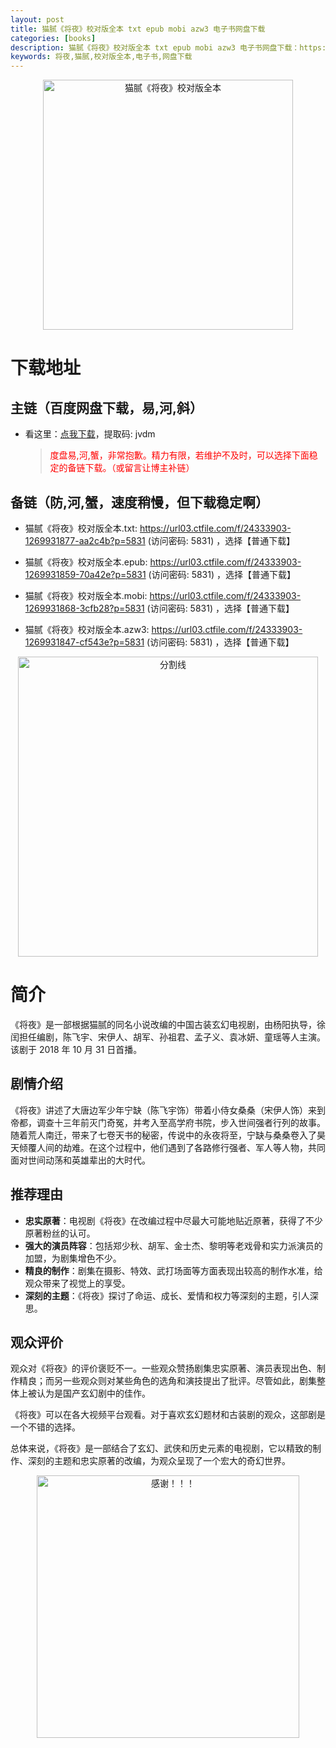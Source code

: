 ```yaml
---
layout: post
title: 猫腻《将夜》校对版全本 txt epub mobi azw3 电子书网盘下载
categories: [books]
description: 猫腻《将夜》校对版全本 txt epub mobi azw3 电子书网盘下载：https://qweree.cn/index.php/389/
keywords: 将夜,猫腻,校对版全本,电子书,网盘下载
---
```


<div align="center"><img src="http://qweree.cn/wp-content/uploads/2024/06/jiang-ye-2024-06-10.jpg" alt="猫腻《将夜》校对版全本" width="400px" height="auto"></div>

# 下载地址

## 主链（百度网盘下载，易,河,斜）

- 看这里：[点我下载](https://pan.baidu.com/s/1qZRtufNxueSwGGkzsLIB5A?pwd=jvdm)，提取码: jvdm

  > <p style="color:red" >度盘易,河,蟹，非常抱歉。精力有限，若维护不及时，可以选择下面稳定的备链下载。（或留言让博主补链）</p>

## 备链（防,河,蟹，速度稍慢，但下载稳定啊）

- 猫腻《将夜》校对版全本.txt: <https://url03.ctfile.com/f/24333903-1269931877-aa2c4b?p=5831> (访问密码: 5831) ，选择【普通下载】

- 猫腻《将夜》校对版全本.epub: <https://url03.ctfile.com/f/24333903-1269931859-70a42e?p=5831> (访问密码: 5831) ，选择【普通下载】

- 猫腻《将夜》校对版全本.mobi: <https://url03.ctfile.com/f/24333903-1269931868-3cfb28?p=5831> (访问密码: 5831) ，选择【普通下载】

- 猫腻《将夜》校对版全本.azw3: <https://url03.ctfile.com/f/24333903-1269931847-cf543e?p=5831> (访问密码: 5831) ，选择【普通下载】

<div align="center"><img src="https://pic.imgdb.cn/item/6612476468eb935713c85291.gif" alt="分割线" width="480px" height="auto"/></div>

# 简介

《将夜》是一部根据猫腻的同名小说改编的中国古装玄幻电视剧，由杨阳执导，徐闰担任编剧，陈飞宇、宋伊人、胡军、孙祖君、孟子义、袁冰妍、童瑶等人主演。该剧于 2018 年 10 月 31 日首播。

## 剧情介绍

《将夜》讲述了大唐边军少年宁缺（陈飞宇饰）带着小侍女桑桑（宋伊人饰）来到帝都，调查十三年前灭门奇冤，并考入至高学府书院，步入世间强者行列的故事。随着荒人南迁，带来了七卷天书的秘密，传说中的永夜将至，宁缺与桑桑卷入了昊天倾覆人间的劫难。在这个过程中，他们遇到了各路修行强者、军人等人物，共同面对世间动荡和英雄辈出的大时代。

## 推荐理由

- **忠实原著**：电视剧《将夜》在改编过程中尽最大可能地贴近原著，获得了不少原著粉丝的认可。
- **强大的演员阵容**：包括郑少秋、胡军、金士杰、黎明等老戏骨和实力派演员的加盟，为剧集增色不少。
- **精良的制作**：剧集在摄影、特效、武打场面等方面表现出较高的制作水准，给观众带来了视觉上的享受。
- **深刻的主题**：《将夜》探讨了命运、成长、爱情和权力等深刻的主题，引人深思。

## 观众评价

观众对《将夜》的评价褒贬不一。一些观众赞扬剧集忠实原著、演员表现出色、制作精良；而另一些观众则对某些角色的选角和演技提出了批评。尽管如此，剧集整体上被认为是国产玄幻剧中的佳作。

《将夜》可以在各大视频平台观看。对于喜欢玄幻题材和古装剧的观众，这部剧是一个不错的选择。

总体来说，《将夜》是一部结合了玄幻、武侠和历史元素的电视剧，它以精致的制作、深刻的主题和忠实原著的改编，为观众呈现了一个宏大的奇幻世界。

<div align="center"><img src="https://pic.imgdb.cn/item/661246bf68eb935713c7f81c.gif" alt="感谢！！！" width="420px" height="auto"/></div>

